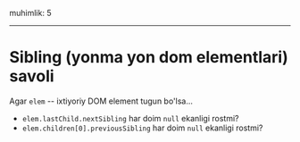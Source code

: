 muhimlik: 5

---

# Sibling (yonma yon dom elementlari) savoli

Agar `elem` -- ixtiyoriy DOM element tugun bo'lsa...

- `elem.lastChild.nextSibling` har doim `null` ekanligi rostmi?
- `elem.children[0].previousSibling` har doim `null` ekanligi rostmi?
